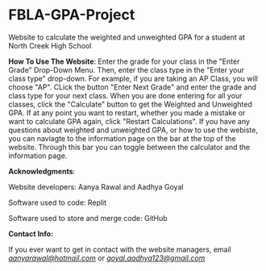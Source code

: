 # FBLA-GPA-Project
Website to calculate the weighted and unweighted GPA for a student at North Creek High School


**How To Use The Website**: 
Enter the grade for your class in the "Enter Grade" Drop-Down Menu. Then, enter the class type in the "Enter your class type" drop-down. For example, if you are taking an AP Class, you will choose "AP". CLick the button "Enter Next Grade" and enter the grade and class type for your next class. When you are done entering for all your classes, click the "Calculate" button to get the Weighted and Unweighted GPA. If at any point you want to restart, whether you made a mistake or want to calculate GPA again, click "Restart Calculations".
If you have any questions about weighted and unweighted GPA, or how to use the webiste, you can naviagte to the information page on the bar at the top of the website. Through this bar you can toggle between the calculator and the information page. 

**Acknowledgments**:

Website developers: Aanya Rawal and Aadhya Goyal

Software used to code: Replit

Software used to store and merge code: GitHub


**Contact Info:**

If you ever want to get in contact with the website managers, email *aanyarawal@hotmail.com* or *goyal.aadhya123@gmail.com*
